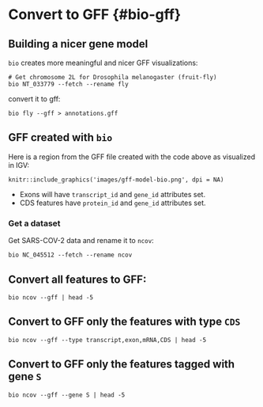 # Convert to GFF {#bio-gff}

## Building a nicer gene model

`bio` creates more meaningful  and nicer GFF visualizations:

    # Get chromosome 2L for Drosophila melanogaster (fruit-fly)
    bio NT_033779 --fetch --rename fly 

convert it to gff:

    bio fly --gff > annotations.gff
    
## GFF created with `bio`
   
Here is a region from the GFF file created with the code above as visualized in IGV:

```{r fig.align='center', echo=FALSE}
knitr::include_graphics('images/gff-model-bio.png', dpi = NA)
```

* Exons will have `transcript_id` and `gene_id` attributes set.
* CDS features have `protein_id` and `gene_id` attributes set.

[SO]: http://www.sequenceontology.org/

### Get a dataset

Get SARS-COV-2 data and rename it to `ncov`:

```{bash, comment=NA}
bio NC_045512 --fetch --rename ncov
```

## Convert all features to GFF:

```{bash, comment=NA}
bio ncov --gff | head -5
```

## Convert to GFF only the features with type `CDS`

```{bash, comment=NA}
bio ncov --gff --type transcript,exon,mRNA,CDS | head -5
```

## Convert to GFF only the features tagged with gene `S`

```{bash, comment=NA}
bio ncov --gff --gene S | head -5
```

